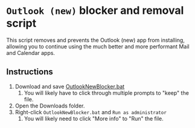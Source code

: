 # `Outlook (new)` blocker and removal script

This script removes and prevents the Outlook (new) app from installing, allowing you to continue using the much better and more performant Mail and Calendar apps.

## Instructions

1. Download and save [OutlookNewBlocker.bat](https://github.com/RoboMWM/OutlookNewBlocker/releases/download/1.0.3/OutlookNewBlocker.bat)
    1. You will likely have to click through multiple prompts to "keep" the file.
2. Open the Downloads folder.
3. Right-click `OutlookNewBlocker.bat` and `Run as administrator`
    1. You will likely need to click "More info" to "Run" the file.
